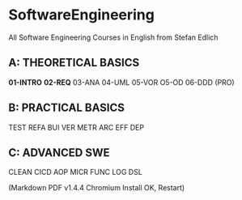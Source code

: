 # SoftwareEngineering
All Software Engineering Courses in English from Stefan Edlich

## A: THEORETICAL BASICS
**01-INTRO** **02-REQ** 03-ANA 04-UML 05-VOR O5-OD 06-DDD (PRO)

## B: PRACTICAL BASICS
TEST REFA BUI VER METR ARC EFF DEP

## C: ADVANCED SWE
CLEAN CICD AOP MICR FUNC LOG DSL

(Markdown PDF v1.4.4 Chromium Install OK, Restart)